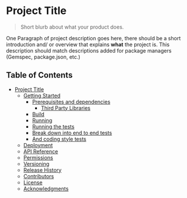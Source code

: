 # Project Title
> Short blurb about what your product does.

One Paragraph of project description goes here, there should be a short introduction and/ or overview that explains **what** the project is. This description should match descriptions added for package managers (Gemspec, package.json, etc.)





## Table of Contents

- [Project Title](#project-title)
	- [Getting Started](#getting-started)
		- [Prerequisites and dependencies](#prerequisites-and-dependencies)
			- [Third Party Libraries](#third-party-libraries)
		- [Build](#build)
		- [Running](#running)
		- [Running the tests](#running-the-tests)
		- [Break down into end to end tests](#break-down-into-end-to-end-tests)
		- [And coding style tests](#and-coding-style-tests)
	- [Deployment](#deployment)
	- [API Reference](#api-reference)
	- [Permissions](#permissions)
	- [Versioning](#versioning)
	- [Release History](#release-history)
	- [Contributors](#contributors)
	- [License](#license)
	- [Acknowledgments](#acknowledgments)
